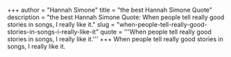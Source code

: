 +++
author = "Hannah Simone"
title = "the best Hannah Simone Quote"
description = "the best Hannah Simone Quote: When people tell really good stories in songs, I really like it."
slug = "when-people-tell-really-good-stories-in-songs-i-really-like-it"
quote = '''When people tell really good stories in songs, I really like it.'''
+++
When people tell really good stories in songs, I really like it.
